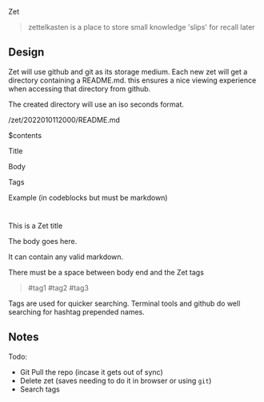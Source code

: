 Zet

> zettelkasten is a place to store small knowledge 'slips' for recall later

## Design

Zet will use github and git as its storage medium.  Each new zet will get a directory containing a README.md. this ensures a nice viewing experience when accessing that directory from github.

 The created directory will use an iso seconds format.
 
  /zet/2022010112000/README.md 
  
  
  
  $contents
  
  Title
  
  Body
  
  Tags
  
  Example (in codeblocks but must be markdown)
  
 

  #
 This is a Zet title
  
  The body goes here.
  
  It can contain any valid markdown.
  
  There must be a space between body end and the Zet tags
  
  > #tag1 #tag2 #tag3
 

Tags are used for quicker searching. Terminal tools and github do well searching for hashtag prepended names.

## Notes
Todo:

- Git Pull the repo (incase it gets out of sync)
- Delete zet (saves needing to do it in browser or using `git`)
- Search tags
